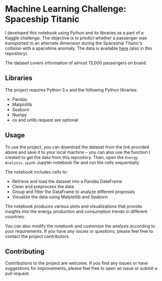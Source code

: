 <!DOCTYPE html>
<html>
<body>
	<h1>Machine Learning Challenge: Spaceship Titanic</h1>
<p>I developed this notebook using Python and its libraries as a part of a Kaggle challenge. The objective is to predict whether a passenger was transported to an alternate dimension during the Spaceship Titanic's collision with a spacetime anomaly. The data is available <a href="https://www.kaggle.com/competitions/spaceship-titanic">here</a> (also in this repository).</p>

<p>The dataset covers information of almost 13,000 passengers on board.</p>

<h2>Libraries</h2>

<p>The project requires Python 3.x and the following Python libraries:</p>

<ul>
	<li>Pandas</li>
	<li>Matplotlib</li>
	<li>Seaborn</li>
	<li>Numpy</li>
	<li>os and urllib.request are optional </li>
</ul>

<h2>Usage</h2>

<p>To use the project, you can download the dataset from the link provided above and save it to your local machine – you can also use the function I created to get the data from this repository. Then, open the <code>Energy Analysis.ipynb</code> Jupyter notebook file and run the cells sequentially. </p>

<p>The notebook includes cells to:</p>

<ul>
	<li>Retrieve and load the dataset into a Pandas DataFrame</li>
	<li>Clean and preprocess the data</li>
	<li>Group and filter the DataFrame to analyze different proposals</li>
	<li>Visualize the data using Matplotlib and Seaborn</li>
</ul>

<p>The notebook produces various plots and visualizations that provide insights into the energy production and consumption trends in different countries.</p>
<p>You can also modify the notebook and customize the analysis according to your requirements. If you have any issues or questions, please feel free to contact the project contributors.</p>

<h2>Contributing</h2>

<p>Contributions to the project are welcome. If you find any issues or have suggestions for improvements, please feel free to open an issue or submit a pull request.</p>
